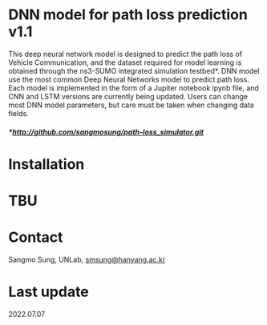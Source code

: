 # DNN model for path loss prediction v1.1

This deep neural network model is designed to predict the path loss of Vehicle Communication, 
and the dataset required for model learning is obtained through the ns3-SUMO integrated simulation testbed*.
DNN model use the most common Deep Neural Networks model to predict path loss.
Each model is implemented in the form of a Jupiter notebook ipynb file, and CNN and LSTM versions are currently being updated.
Users can change most DNN model parameters, but care must be taken when changing data fields.

##### *http://github.com/sangmosung/path-loss_simulator.git

# Installation

# TBU

# Contact

Sangmo Sung, UNLab, smsung@hanyang.ac.kr

# Last update

2022.07.07
